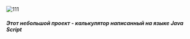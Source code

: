 ![111](https://github.com/DaryaAnton/calculator/assets/167423043/b2937f4d-3cf6-474d-9265-3d23a26a83db)
##### Этот небольшой проект - калькулятор написанный на языке Java Script


